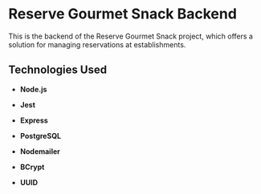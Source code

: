 # Reserve Gourmet Snack Backend

This is the backend of the Reserve Gourmet Snack project, which offers a solution for managing reservations at establishments.

## Technologies Used

- **Node.js**

- **Jest**

- **Express**

- **PostgreSQL**

- **Nodemailer**

- **BCrypt**

- **UUID**
